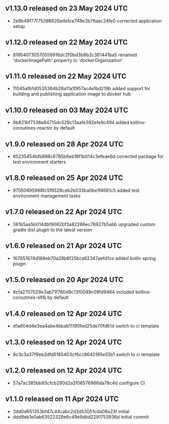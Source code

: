 ## v1.13.0 released on 23 May 2024 UTC
  * 2e8b48f77f75398626eda1ce748e3b79aac24fe0 corrected application setup
## v1.12.0 released on 22 May 2024 UTC
  * 819540730570559916dc2f0bd3b8b2c361441ba5 renamed 'dockerImagePath' property to 'dockerOrganisation'
## v1.11.0 released on 22 May 2024 UTC
  * 11045afb1d0535364b28a11a1f957ac4e1bd219b added support for building and publishing application image to docker hub
## v1.10.0 released on 03 May 2024 UTC
  * 8b821bf7338e84715dc529c13aafe392efe9c494 added kotlinx-coroutines-reactor by default
## v1.9.0 released on 28 Apr 2024 UTC
  * 65235454bfb898c6785b6eb16f1b014c3efeae6d corrected package for test environment starters
## v1.8.0 released on 25 Apr 2024 UTC
  * 97050695988fc5f6528ceb2b033ba0be1f4681c5 added test environment management tasks
## v1.7.0 released on 22 Apr 2024 UTC
  * 361b5aa5b014dbf9082bf3a82266ec76927b5abb upgraded custom gradle dist plugin to the latest version
## v1.6.0 released on 21 Apr 2024 UTC
  * 167651674d168eb70a28b6f25bca62347aefd1ce added kotlin spring plugin
## v1.5.0 released on 20 Apr 2024 UTC
  * 8cfa2707029e3ab71f760d9c13f0049c08fd9464 included kotlinx-coroutines-slf4j by default
## v1.4.0 released on 12 Apr 2024 UTC
  * d1a604d4e3ea4abe4bbab11190fed25de70fd61d switch to ci template
## v1.3.0 released on 12 Apr 2024 UTC
  * 8c3c3a37f9eb3dfd5185403cf6cc8640195e55b1 switch to ci template
## v1.2.0 released on 12 Apr 2024 UTC
  * 57a7ac385bb93c1cb290d2a2f06576966da78c4d configure CI
## v1.1.0 released on 11 Apr 2024 UTC
  * 3dd0d651353b147c44cabc2d3d53051cda08a23f initial
  * ddd9eb1e0ab63522329e6c49e9dbd2291753936d Initial commit
